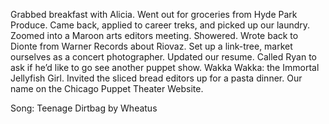 Grabbed breakfast with Alicia. Went out for groceries from Hyde Park Produce. Came back, applied to career treks, and picked up our laundry. Zoomed into a Maroon arts editors meeting. Showered. Wrote back to Dionte from Warner Records about Riovaz. Set up a link-tree, market ourselves as a concert photographer. Updated our resume. Called Ryan to ask if he’d like to go see another puppet show. Wakka Wakka: the Immortal Jellyfish Girl. Invited the sliced bread editors up for a pasta dinner. Our name on the Chicago Puppet Theater Website. 

Song: Teenage Dirtbag by Wheatus